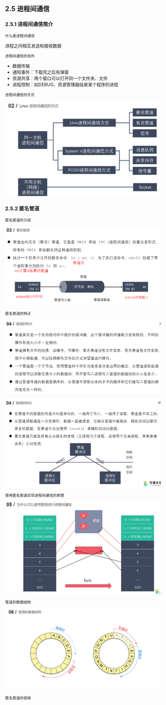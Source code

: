 
## 2.5 进程间通信
### 2.5.1 进程间通信简介

`什么是进程间通信`

进程之间相互发送和接收数据

`进程间通信的目的`

- 数据传输
- 通知事件：下载完之后有弹窗
- 资源共享：两个窗口可以打开同一个文件夹、文件
- 进程控制：如DEBUG、资源管理器结束某个程序的进程

`进程间通信的方式`

![](../pic/2-5-1.png)

### 2.5.2 匿名管道
`匿名管道的介绍`

![](../pic/2-5-2.png)

`匿名管道的特点`

![](../pic/2-5-3.png)

![](../pic/2-5-4.png)

`使用匿名管道实现进程间通信的原理`

![](../pic/2-5-5.png)

`管道的数据结构`

![](../pic/2-5-6.png)

`匿名管道的使用`


